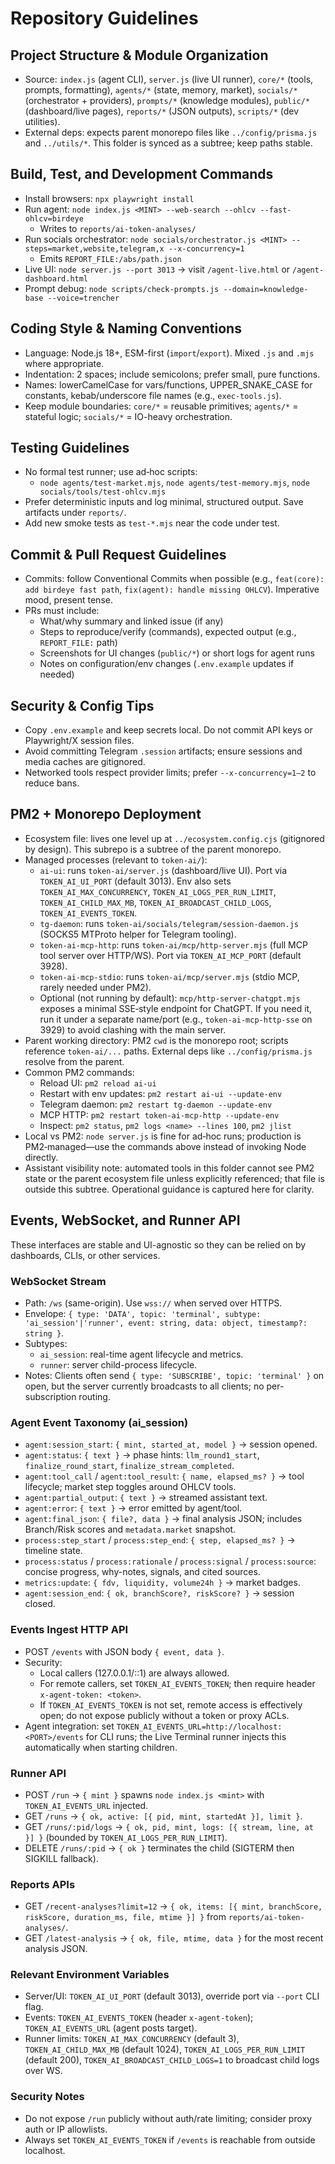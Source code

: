 # Repository Guidelines

## Project Structure & Module Organization
- Source: `index.js` (agent CLI), `server.js` (live UI runner), `core/*` (tools, prompts, formatting), `agents/*` (state, memory, market), `socials/*` (orchestrator + providers), `prompts/*` (knowledge modules), `public/*` (dashboard/live pages), `reports/*` (JSON outputs), `scripts/*` (dev utilities).
- External deps: expects parent monorepo files like `../config/prisma.js` and `../utils/*`. This folder is synced as a subtree; keep paths stable.

## Build, Test, and Development Commands
- Install browsers: `npx playwright install`
- Run agent: `node index.js <MINT> --web-search --ohlcv --fast-ohlcv=birdeye`
  - Writes to `reports/ai-token-analyses/`
- Run socials orchestrator: `node socials/orchestrator.js <MINT> --steps=market,website,telegram,x --x-concurrency=1`
  - Emits `REPORT_FILE:/abs/path.json`
- Live UI: `node server.js --port 3013` → visit `/agent-live.html` or `/agent-dashboard.html`
- Prompt debug: `node scripts/check-prompts.js --domain=knowledge-base --voice=trencher`

## Coding Style & Naming Conventions
- Language: Node.js 18+, ESM-first (`import`/`export`). Mixed `.js` and `.mjs` where appropriate.
- Indentation: 2 spaces; include semicolons; prefer small, pure functions.
- Names: lowerCamelCase for vars/functions, UPPER_SNAKE_CASE for constants, kebab/underscore file names (e.g., `exec-tools.js`).
- Keep module boundaries: `core/*` = reusable primitives; `agents/*` = stateful logic; `socials/*` = IO-heavy orchestration.

## Testing Guidelines
- No formal test runner; use ad‑hoc scripts:
  - `node agents/test-market.mjs`, `node agents/test-memory.mjs`, `node socials/tools/test-ohlcv.mjs`
- Prefer deterministic inputs and log minimal, structured output. Save artifacts under `reports/`.
- Add new smoke tests as `test-*.mjs` near the code under test.

## Commit & Pull Request Guidelines
- Commits: follow Conventional Commits when possible (e.g., `feat(core): add birdeye fast path`, `fix(agent): handle missing OHLCV`). Imperative mood, present tense.
- PRs must include:
  - What/why summary and linked issue (if any)
  - Steps to reproduce/verify (commands), expected output (e.g., `REPORT_FILE:` path)
  - Screenshots for UI changes (`public/*`) or short logs for agent runs
  - Notes on configuration/env changes (`.env.example` updates if needed)

## Security & Config Tips
- Copy `.env.example` and keep secrets local. Do not commit API keys or Playwright/X session files.
- Avoid committing Telegram `.session` artifacts; ensure sessions and media caches are gitignored.
- Networked tools respect provider limits; prefer `--x-concurrency=1–2` to reduce bans.

## PM2 + Monorepo Deployment
- Ecosystem file: lives one level up at `../ecosystem.config.cjs` (gitignored by design). This subrepo is a subtree of the parent monorepo.
- Managed processes (relevant to `token-ai/`):
  - `ai-ui`: runs `token-ai/server.js` (dashboard/live UI). Port via `TOKEN_AI_UI_PORT` (default 3013). Env also sets `TOKEN_AI_MAX_CONCURRENCY`, `TOKEN_AI_LOGS_PER_RUN_LIMIT`, `TOKEN_AI_CHILD_MAX_MB`, `TOKEN_AI_BROADCAST_CHILD_LOGS`, `TOKEN_AI_EVENTS_TOKEN`.
  - `tg-daemon`: runs `token-ai/socials/telegram/session-daemon.js` (SOCKS5 MTProto helper for Telegram tooling).
  - `token-ai-mcp-http`: runs `token-ai/mcp/http-server.mjs` (full MCP tool server over HTTP/WS). Port via `TOKEN_AI_MCP_PORT` (default 3928).
  - `token-ai-mcp-stdio`: runs `token-ai/mcp/server.mjs` (stdio MCP, rarely needed under PM2).
  - Optional (not running by default): `mcp/http-server-chatgpt.mjs` exposes a minimal SSE‑style endpoint for ChatGPT. If you need it, run it under a separate name/port (e.g., `token-ai-mcp-http-sse` on 3929) to avoid clashing with the main server.
- Parent working directory: PM2 `cwd` is the monorepo root; scripts reference `token-ai/...` paths. External deps like `../config/prisma.js` resolve from the parent.
- Common PM2 commands:
  - Reload UI: `pm2 reload ai-ui`
  - Restart with env updates: `pm2 restart ai-ui --update-env`
  - Telegram daemon: `pm2 restart tg-daemon --update-env`
  - MCP HTTP: `pm2 restart token-ai-mcp-http --update-env`
  - Inspect: `pm2 status`, `pm2 logs <name> --lines 100`, `pm2 jlist`
- Local vs PM2: `node server.js` is fine for ad‑hoc runs; production is PM2‑managed—use the commands above instead of invoking Node directly.
- Assistant visibility note: automated tools in this folder cannot see PM2 state or the parent ecosystem file unless explicitly referenced; that file is outside this subtree. Operational guidance is captured here for clarity.

## Events, WebSocket, and Runner API

These interfaces are stable and UI-agnostic so they can be relied on by dashboards, CLIs, or other services.

### WebSocket Stream
- Path: `/ws` (same-origin). Use `wss://` when served over HTTPS.
- Envelope: `{ type: 'DATA', topic: 'terminal', subtype: 'ai_session'|'runner', event: string, data: object, timestamp?: string }`.
- Subtypes:
  - `ai_session`: real-time agent lifecycle and metrics.
  - `runner`: server child-process lifecycle.
- Notes: Clients often send `{ type: 'SUBSCRIBE', topic: 'terminal' }` on open, but the server currently broadcasts to all clients; no per-subscription routing.

### Agent Event Taxonomy (ai_session)
- `agent:session_start`: `{ mint, started_at, model }` → session opened.
- `agent:status`: `{ text }` → phase hints: `llm_round1_start`, `finalize_round_start`, `finalize_stream_completed`.
- `agent:tool_call` / `agent:tool_result`: `{ name, elapsed_ms? }` → tool lifecycle; market step toggles around OHLCV tools.
- `agent:partial_output`: `{ text }` → streamed assistant text.
- `agent:error`: `{ text }` → error emitted by agent/tool.
- `agent:final_json`: `{ file?, data }` → final analysis JSON; includes Branch/Risk scores and `metadata.market` snapshot.
- `process:step_start` / `process:step_end`: `{ step, elapsed_ms? }` → timeline state.
- `process:status` / `process:rationale` / `process:signal` / `process:source`: concise progress, why-notes, signals, and cited sources.
- `metrics:update`: `{ fdv, liquidity, volume24h }` → market badges.
- `agent:session_end`: `{ ok, branchScore?, riskScore? }` → session closed.

### Events Ingest HTTP API
- POST `/events` with JSON body `{ event, data }`.
- Security:
  - Local callers (127.0.0.1/::1) are always allowed.
  - For remote callers, set `TOKEN_AI_EVENTS_TOKEN`; then require header `x-agent-token: <token>`.
  - If `TOKEN_AI_EVENTS_TOKEN` is not set, remote access is effectively open; do not expose publicly without a token or proxy ACLs.
- Agent integration: set `TOKEN_AI_EVENTS_URL=http://localhost:<PORT>/events` for CLI runs; the Live Terminal runner injects this automatically when starting children.

### Runner API
- POST `/run` → `{ mint }` spawns `node index.js <mint>` with `TOKEN_AI_EVENTS_URL` injected.
- GET `/runs` → `{ ok, active: [{ pid, mint, startedAt }], limit }`.
- GET `/runs/:pid/logs` → `{ ok, pid, mint, logs: [{ stream, line, at }] }` (bounded by `TOKEN_AI_LOGS_PER_RUN_LIMIT`).
- DELETE `/runs/:pid` → `{ ok }` terminates the child (SIGTERM then SIGKILL fallback).

### Reports APIs
- GET `/recent-analyses?limit=12` → `{ ok, items: [{ mint, branchScore, riskScore, duration_ms, file, mtime }] }` from `reports/ai-token-analyses/`.
- GET `/latest-analysis` → `{ ok, file, mtime, data }` for the most recent analysis JSON.

### Relevant Environment Variables
- Server/UI: `TOKEN_AI_UI_PORT` (default 3013), override port via `--port` CLI flag.
- Events: `TOKEN_AI_EVENTS_TOKEN` (header `x-agent-token`); `TOKEN_AI_EVENTS_URL` (agent posts target).
- Runner limits: `TOKEN_AI_MAX_CONCURRENCY` (default 3), `TOKEN_AI_CHILD_MAX_MB` (default 1024), `TOKEN_AI_LOGS_PER_RUN_LIMIT` (default 200), `TOKEN_AI_BROADCAST_CHILD_LOGS=1` to broadcast child logs over WS.

### Security Notes
- Do not expose `/run` publicly without auth/rate limiting; consider proxy auth or IP allowlists.
- Always set `TOKEN_AI_EVENTS_TOKEN` if `/events` is reachable from outside localhost.
